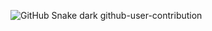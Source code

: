 ![GitHub Snake dark github-user-contribution](https://user-images.githubusercontent.com/95966082/182144243-53786e18-4ea1-4ee1-afec-7a00a6e0eb5c.svg)
